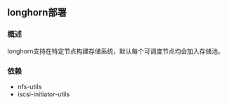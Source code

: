 longhorn部署
---

### 概述
longhorn支持在特定节点构建存储系统，默认每个可调度节点均会加入存储池。

### 依赖
- nfs-utils
- iscsi-initiator-utils
